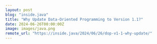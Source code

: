 ```yaml
---
layout: post
blog: "inside.java"
title: "Why Update Data-Oriented Programming to Version 1.1?"
date: 2024-06-26T00:00:00Z
image: images/java.png
remote_url: "https://inside.java/2024/06/26/dop-v1-1-why-update/"
---
```

